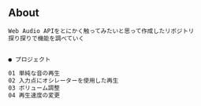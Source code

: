 ## About

```txt
Web Audio APIをとにかく触ってみたいと思って作成したリポジトリ
探り探りで機能を調べていく


● プロジェクト

01 単純な音の再生
02 入力点にオシレーターを使用した再生
03 ボリューム調整
04 再生速度の変更
```
